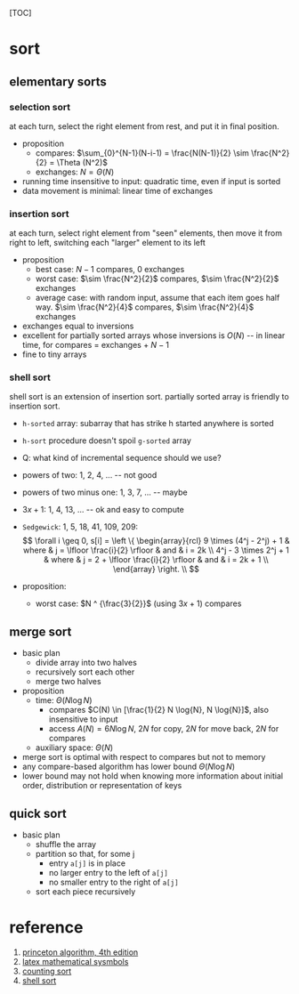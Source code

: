 [TOC]
# sort
## elementary sorts
### selection sort
at each turn, select the right element from rest, and put it in final position.
- proposition
  - compares: $\sum_{0}^{N-1}(N-i-1) = \frac{N(N-1)}{2} \sim \frac{N^2}{2} = \Theta (N^2)$
  - exchanges: $N = \Theta (N)$
- running time insensitive to input: quadratic time, even if input is sorted
- data movement is minimal: linear time of exchanges

### insertion sort
at each turn, select right element from "seen" elements, then move it from right to left, switching each "larger" element to its left
- proposition
  - best case: $N-1$ compares, $0$ exchanges
  - worst case: $\sim \frac{N^2}{2}$ compares, $\sim \frac{N^2}{2}$ exchanges
  - average case: with random input, assume that each item goes half way. $\sim \frac{N^2}{4}$ compares, $\sim \frac{N^2}{4}$ exchanges
- exchanges equal to inversions
- excellent for partially sorted arrays whose inversions is $O(N)$ -- in linear time, for compares = exchanges + $N - 1$
- fine to tiny arrays

### shell sort
shell sort is an extension of insertion sort. partially sorted array is friendly to insertion sort.

- `h-sorted` array: subarray that has strike h started anywhere is sorted

- `h-sort` procedure doesn't spoil `g-sorted` array

- Q: what kind of incremental sequence should we use?
 - powers of two: 1, 2, 4, ... -- not good
 - powers of two minus one: 1, 3, 7, ... -- maybe
 - $3x + 1$: 1, 4, 13, ... -- ok and easy to compute
 - `Sedgewick`: 1, 5, 18, 41, 109, 209: 
$$
 \forall i \geq 0, s[i] = \left \{ \begin{array}{rcl}
9 \times (4^j - 2^j) + 1 & where & j = \lfloor \frac{i}{2} \rfloor & and & i = 2k \\
4^j - 3 \times 2^j + 1 & where & j = 2 + \lfloor \frac{i}{2} \rfloor & and & i = 2k + 1 \\
 \end{array} \right. \\
$$

- proposition: 
  - worst case: $N ^ {\frac{3}{2}}$ (using $3x + 1$) compares

## merge sort
- basic plan
  - divide array into two halves 
  - recursively sort each other
  - merge two halves
- proposition
  - time: $\Theta(N \log{N})$
    - compares $C(N) \in [\frac{1}{2} N \log{N}, N \log{N}]$, also insensitive to input
    - access $A(N) = 6N \log{N}$, $2N$ for copy, $2N$ for move back, $2N$ for compares
  - auxiliary space: $\Theta(N)$
- merge sort is optimal with respect to compares but not to memory
- any compare-based algorithm has lower bound $\Theta(N \log{N} )$
- lower bound may not hold when knowing more information about initial order, distribution or representation of keys

## quick sort

- basic plan
  - shuffle the array
  - partition so that, for some j
    - entry `a[j]` is in place
    - no larger entry to the left of `a[j]`
    - no smaller entry to the right of `a[j]`
  - sort each piece recursively

# reference
1. [princeton algorithm, 4th edition](https://algs4.cs.princeton.edu/home/)
2. [latex mathematical sysmbols](https://www.cmor-faculty.rice.edu/~heinken/latex/symbols.pdf)
3. [counting sort](https://www.geeksforgeeks.org/counting-sort/)
4. [shell sort](https://www.geeksforgeeks.org/shellsort/)
